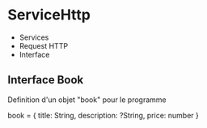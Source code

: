 # ServiceHttp

- Services
- Request HTTP
- Interface


## Interface Book

Definition d'un objet "book" pour le programme 

book = {
    title: String,
    description: ?String,
    price: number
}

